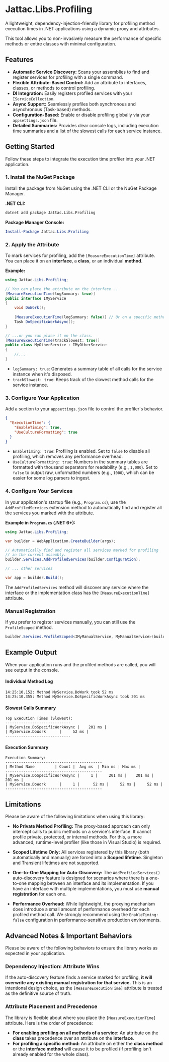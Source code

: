 # Jattac.Libs.Profiling

A lightweight, dependency-injection-friendly library for profiling method execution times in .NET applications using a dynamic proxy and attributes.

This tool allows you to non-invasively measure the performance of specific methods or entire classes with minimal configuration.

## Features

-   **Automatic Service Discovery:** Scans your assemblies to find and register services for profiling with a single command.
-   **Flexible Attribute-Based Control:** Add an attribute to interfaces, classes, or methods to control profiling.
-   **DI Integration:** Easily registers profiled services with your `IServiceCollection`.
-   **Async Support:** Seamlessly profiles both synchronous and asynchronous (Task-based) methods.
-   **Configuration-Based:** Enable or disable profiling globally via your `appsettings.json` file.
-   **Detailed Summaries:** Provides clear console logs, including execution time summaries and a list of the slowest calls for each service instance.

## Getting Started

Follow these steps to integrate the execution time profiler into your .NET application.

### 1. Install the NuGet Package

Install the package from NuGet using the .NET CLI or the NuGet Package Manager.

**.NET CLI:**
```bash
dotnet add package Jattac.Libs.Profiling
```

**Package Manager Console:**
```powershell
Install-Package Jattac.Libs.Profiling
```

### 2. Apply the Attribute

To mark services for profiling, add the `[MeasureExecutionTime]` attribute. You can place it on an **interface**, a **class**, or an individual **method**.

**Example:**
```csharp
using Jattac.Libs.Profiling;

// You can place the attribute on the interface...
[MeasureExecutionTime(logSummary: true)]
public interface IMyService
{
    void DoWork();
    
    [MeasureExecutionTime(logSummary: false)] // Or on a specific method
    Task DoSpecificWorkAsync();
}

// ...or you can place it on the class.
[MeasureExecutionTime(trackSlowest: true)]
public class MyOtherService : IMyOtherService 
{
    //...
}
```

-   `logSummary: true`: Generates a summary table of all calls for the service instance when it's disposed.
-   `trackSlowest: true`: Keeps track of the slowest method calls for the service instance.

### 3. Configure Your Application

Add a section to your `appsettings.json` file to control the profiler's behavior.

```json
{
  "ExecutionTime": {
    "EnableTiming": true,
    "UseCultureFormatting": true
  }
}
```

-   `EnableTiming: true`: Profiling is enabled. Set to `false` to disable all profiling, which removes any performance overhead.
-   `UseCultureFormatting: true`: Numbers in the summary tables are formatted with thousand separators for readability (e.g., `1,000`). Set to `false` to output raw, unformatted numbers (e.g., `1000`), which can be easier for some log parsers to ingest.

### 4. Configure Your Services

In your application's startup file (e.g., `Program.cs`), use the `AddProfiledServices` extension method to automatically find and register all the services you marked with the attribute.

**Example in `Program.cs` (.NET 6+):**

```csharp
using Jattac.Libs.Profiling;

var builder = WebApplication.CreateBuilder(args);

// Automatically find and register all services marked for profiling
// in the current assembly.
builder.Services.AddProfiledServices(builder.Configuration);

// ... other services

var app = builder.Build();
```

The `AddProfiledServices` method will discover any service where the interface or the implementation class has the `[MeasureExecutionTime]` attribute.

### Manual Registration

If you prefer to register services manually, you can still use the `ProfileScoped` method.

```csharp
builder.Services.ProfileScoped<IMyManualService, MyManualService>(builder.Configuration);
```

## Example Output

When your application runs and the profiled methods are called, you will see output in the console.

#### Individual Method Log

```
14:25:10.152: Method MyService.DoWork took 52 ms
14:25:10.355: Method MyService.DoSpecificWorkAsync took 201 ms
```

#### Slowest Calls Summary

```
Top Execution Times (Slowest):
-----------------------------
| MyService.DoSpecificWorkAsync |    201 ms |
| MyService.DoWork      |     52 ms |
-----------------------------
```

#### Execution Summary

```
Execution Summary:
-------------------------------------------
| Method Name         | Count |  Avg ms  | Min ms | Max ms |
-------------------------------------------
| MyService.DoSpecificWorkAsync |     1 |     201 ms |    201 ms |    201 ms |
| MyService.DoWork      |     1 |      52 ms |     52 ms |     52 ms |
-------------------------------------------
```

## Limitations

Please be aware of the following limitations when using this library:

*   **No Private Method Profiling:** The proxy-based approach can only intercept calls to public methods on a service's interface. It cannot profile private, protected, or internal methods. For this, a more advanced, runtime-level profiler (like those in Visual Studio) is required.

*   **Scoped Lifetime Only:** All services registered by this library (both automatically and manually) are forced into a **Scoped lifetime**. Singleton and Transient lifetimes are not supported.

*   **One-to-One Mapping for Auto-Discovery:** The `AddProfiledServices()` auto-discovery feature is designed for scenarios where there is a one-to-one mapping between an interface and its implementation. If you have an interface with multiple implementations, you must use **manual registration** for each one.

*   **Performance Overhead:** While lightweight, the proxying mechanism does introduce a small amount of performance overhead for each profiled method call. We strongly recommend using the `EnableTiming: false` configuration in performance-sensitive production environments.

## Advanced Notes & Important Behaviors

Please be aware of the following behaviors to ensure the library works as expected in your application.

### Dependency Injection: Attribute Wins

If the auto-discovery feature finds a service marked for profiling, **it will overwrite any existing manual registration for that service.** This is an intentional design choice, as the `[MeasureExecutionTime]` attribute is treated as the definitive source of truth.

### Attribute Placement and Precedence

The library is flexible about where you place the `[MeasureExecutionTime]` attribute. Here is the order of precedence:

*   **For enabling profiling on all methods of a service:** An attribute on the **class** takes precedence over an attribute on the **interface**.
*   **For profiling a specific method:** An attribute on either the **class method** or the **interface method** will cause it to be profiled (if profiling isn't already enabled for the whole class).